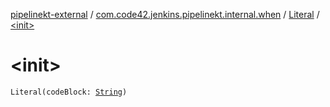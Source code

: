 [pipelinekt-external](../../index.md) / [com.code42.jenkins.pipelinekt.internal.when](../index.md) / [Literal](index.md) / [&lt;init&gt;](./-init-.md)

# &lt;init&gt;

`Literal(codeBlock: `[`String`](https://kotlinlang.org/api/latest/jvm/stdlib/kotlin/-string/index.html)`)`